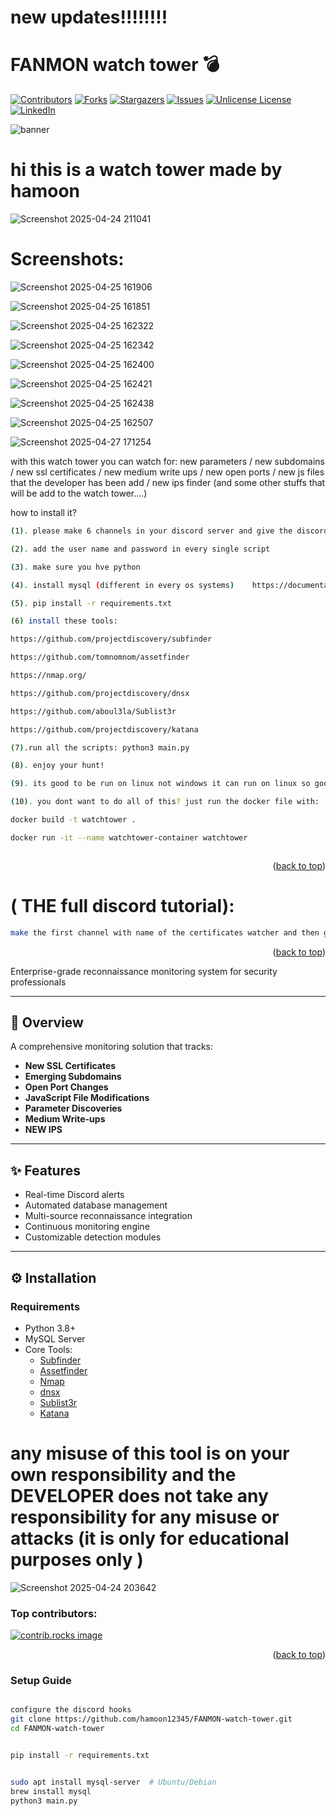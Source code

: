 
# new updates!!!!!!!!

# FANMON watch tower 💣

<a id="readme-top"></a>

[![Contributors][contributors-shield]][contributors-url]
[![Forks][forks-shield]][forks-url]
[![Stargazers][stars-shield]][stars-url]
[![Issues][issues-shield]][issues-url]
[![Unlicense License][license-shield]][license-url]
[![LinkedIn][linkedin-shield]][linkedin-url]




![banner](https://github.com/user-attachments/assets/b2915a92-82db-4aaf-8a19-927ad51302d9)

# hi this is a watch tower made by hamoon



![Screenshot 2025-04-24 211041](https://github.com/user-attachments/assets/ec8b0fe2-e126-4f93-9bc5-80d1b931e7a3)


# Screenshots:

![Screenshot 2025-04-25 161906](https://github.com/user-attachments/assets/d8328193-8f35-4b44-8642-8f2ad6385c48)

![Screenshot 2025-04-25 161851](https://github.com/user-attachments/assets/e3a9244b-3eef-4511-9f35-e9ae6d10edd2)

![Screenshot 2025-04-25 162322](https://github.com/user-attachments/assets/ea161585-bd75-40f7-8478-808ba93c8c52)

![Screenshot 2025-04-25 162342](https://github.com/user-attachments/assets/98eafbe4-bbe1-48d3-8d1a-e187b253c84a)

![Screenshot 2025-04-25 162400](https://github.com/user-attachments/assets/1833bd7b-c429-4d25-ad79-410fba730dd6)

![Screenshot 2025-04-25 162421](https://github.com/user-attachments/assets/49e91873-9617-4ce9-bade-286cb336ded0)

![Screenshot 2025-04-25 162438](https://github.com/user-attachments/assets/5faf11dd-7ed3-4f90-b001-6edcb4c997cc)

![Screenshot 2025-04-25 162507](https://github.com/user-attachments/assets/8acb4c1e-60a4-4236-abb4-1f0caf9f54dc)

![Screenshot 2025-04-27 171254](https://github.com/user-attachments/assets/d9a46179-d4fc-41fd-834f-b7726f117be4)


with this watch tower you can watch for: new parameters / new subdomains / new ssl certificates / new medium write ups / new open ports / new js files that the developer has been add / new ips finder (and some other stuffs that will be add to the watch tower....)

how to install it? 
 ```sh
(1). please make 6 channels in your discord server and give the discord hook link for every script in the src

(2). add the user name and password in every single script

(3). make sure you hve python

(4). install mysql (different in every os systems)    https://documentation.ubuntu.com/server/how-to/databases/install-mysql/index.html https://dev.mysql.com/doc/mysql/en/linux-installation-debian.html (no need for making the databases your self the tool will make it)

(5). pip install -r requirements.txt

(6) install these tools: 

https://github.com/projectdiscovery/subfinder

https://github.com/tomnomnom/assetfinder

https://nmap.org/

https://github.com/projectdiscovery/dnsx

https://github.com/aboul3la/Sublist3r

https://github.com/projectdiscovery/katana

(7).run all the scripts: python3 main.py

(8). enjoy your hunt!

(9). its good to be run on linux not windows it can run on linux so good but you can have such a problems on windows

(10). you dont want to do all of this? just run the docker file with:

docker build -t watchtower .

docker run -it --name watchtower-container watchtower



 ```


<p align="right">(<a href="#readme-top">back to top</a>)</p>


# ( THE full discord tutorial):

```sh
make the first channel with name of the certificates watcher and then go to the server settings and make an web hook for just that channel and copy the web hook and replace in the web hook input and then do this for all the script until the last script. this configuration is so important for watch tower ( sooooooo important!!!!! )

```


<p align="right">(<a href="#readme-top">back to top</a>)</p>



Enterprise-grade reconnaissance monitoring system for security professionals

---

## 🚀 Overview
A comprehensive monitoring solution that tracks:
- **New SSL Certificates**
- **Emerging Subdomains**
- **Open Port Changes**
- **JavaScript File Modifications**
- **Parameter Discoveries**
- **Medium Write-ups**
- **NEW IPS**

---

## ✨ Features
- Real-time Discord alerts
- Automated database management
- Multi-source reconnaissance integration
- Continuous monitoring engine
- Customizable detection modules

---

## ⚙️ Installation

### Requirements
- Python 3.8+
- MySQL Server
- Core Tools:
  - [Subfinder](https://github.com/projectdiscovery/subfinder)
  - [Assetfinder](https://github.com/tomnomnom/assetfinder)
  - [Nmap](https://nmap.org/)
  - [dnsx](https://github.com/projectdiscovery/dnsx)
  - [Sublist3r](https://github.com/aboul3la/Sublist3r)
  - [Katana](https://github.com/projectdiscovery/katana)


# any misuse of this tool is on your own responsibility and the DEVELOPER does not take any responsibility for any misuse or attacks (it is only for educational purposes only )

![Screenshot 2025-04-24 203642](https://github.com/user-attachments/assets/e6cd18d9-5064-4ece-a849-3a1d80c45b28)

### Top contributors:

<a href="https://github.com/hamoon12345/FANMON-watch-tower/graphs/contributors">
  <img src="https://contrib.rocks/image?repo=hamoon12345/FANMON-watch-tower" alt="contrib.rocks image" />
</a>

<p align="right">(<a href="#readme-top">back to top</a>)</p>

[contributors-shield]: https://img.shields.io/github/contributors/hamoon12345/FANMON-watch-tower.svg?style=for-the-badge
[contributors-url]: https://github.com/hamoon12345/FANMON-watch-tower/graphs/contributors
[forks-shield]: https://img.shields.io/github/forks/hamoon12345/FANMON-watch-tower.svg?style=for-the-badge
[forks-url]: https://github.com/hamoon12345/FANMON-watch-tower/network/members
[stars-shield]: https://img.shields.io/github/stars/hamoon12345/FANMON-watch-tower.svg?style=for-the-badge
[stars-url]: https://github.com/hamoon12345/FANMON-watch-tower/stargazers
[issues-shield]: https://img.shields.io/github/issues/hamoon12345/FANMON-watch-tower.svg?style=for-the-badge
[issues-url]: https://github.com/hamoon12345/FANMON-watch-tower/issues
[license-shield]: https://img.shields.io/github/license/hamoon12345/FANMON-watch-tower.svg?style=for-the-badge
[license-url]: https://github.com/hamoon12345/FANMON-watch-tower/blob/master/LICENSE.txt
[linkedin-shield]: https://img.shields.io/badge/-LinkedIn-black.svg?style=for-the-badge&logo=linkedin&colorB=555
[linkedin-url]: https://linkedin.com/in/hamoon12345

### Setup Guide
```bash

configure the discord hooks
git clone https://github.com/hamoon12345/FANMON-watch-tower.git
cd FANMON-watch-tower


pip install -r requirements.txt


sudo apt install mysql-server  # Ubuntu/Debian
brew install mysql
python3 main.py           

